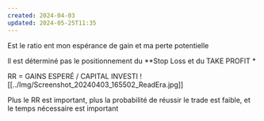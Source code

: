 ```yaml
---
created: 2024-04-03
updated: 2024-05-25T11:35
---
```

Est le ratio ent mon espérance de gain et ma perte potentielle 

Il est déterminé pas le positionnement du **Stop Loss et du TAKE PROFIT *

RR = GAINS ESPERÉ / CAPITAL INVESTI
![[../Img/Screenshot_20240403_165502_ReadEra.jpg]]


Plus le RR est important, plus la probabilité de réussir le trade est faible, et le temps nécessaire est important



